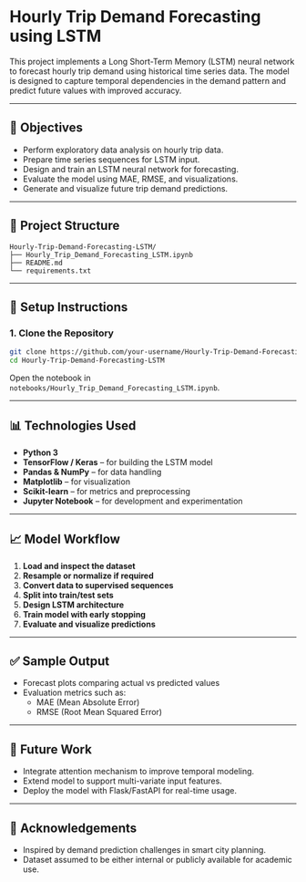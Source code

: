 # Hourly Trip Demand Forecasting using LSTM

This project implements a Long Short-Term Memory (LSTM) neural network to forecast hourly trip demand using historical time series data. The model is designed to capture temporal dependencies in the demand pattern and predict future values with improved accuracy.

---

## 📌 Objectives

- Perform exploratory data analysis on hourly trip data.
- Prepare time series sequences for LSTM input.
- Design and train an LSTM neural network for forecasting.
- Evaluate the model using MAE, RMSE, and visualizations.
- Generate and visualize future trip demand predictions.

---

## 📁 Project Structure

```
Hourly-Trip-Demand-Forecasting-LSTM/
├── Hourly_Trip_Demand_Forecasting_LSTM.ipynb
├── README.md
└── requirements.txt
```

---

## 🔧 Setup Instructions

### 1. Clone the Repository

```bash
git clone https://github.com/your-username/Hourly-Trip-Demand-Forecasting-LSTM.git
cd Hourly-Trip-Demand-Forecasting-LSTM
```
Open the notebook in `notebooks/Hourly_Trip_Demand_Forecasting_LSTM.ipynb`.

---

## 📊 Technologies Used

- **Python 3**
- **TensorFlow / Keras** – for building the LSTM model
- **Pandas & NumPy** – for data handling
- **Matplotlib** – for visualization
- **Scikit-learn** – for metrics and preprocessing
- **Jupyter Notebook** – for development and experimentation

---

## 📈 Model Workflow

1. **Load and inspect the dataset**
2. **Resample or normalize if required**
3. **Convert data to supervised sequences**
4. **Split into train/test sets**
5. **Design LSTM architecture**
6. **Train model with early stopping**
7. **Evaluate and visualize predictions**

---

## ✅ Sample Output

- Forecast plots comparing actual vs predicted values
- Evaluation metrics such as:
  - MAE (Mean Absolute Error)
  - RMSE (Root Mean Squared Error)

---

## 🔄 Future Work

- Integrate attention mechanism to improve temporal modeling.
- Extend model to support multi-variate input features.
- Deploy the model with Flask/FastAPI for real-time usage.

---

## 🙌 Acknowledgements

- Inspired by demand prediction challenges in smart city planning.
- Dataset assumed to be either internal or publicly available for academic use.
